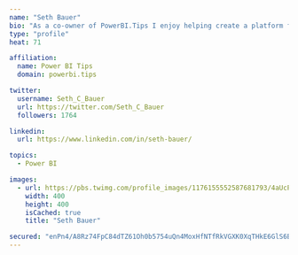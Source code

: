 ```yaml
---
name: "Seth Bauer"
bio: "As a co-owner of PowerBI.Tips I enjoy helping create a platform for new and advanced users alike to learn and expand their skills and get the most out of Power BI."
type: "profile"
heat: 71

affiliation:
  name: Power BI Tips
  domain: powerbi.tips

twitter:
  username: Seth_C_Bauer
  url: https://twitter.com/Seth_C_Bauer
  followers: 1764

linkedin:
  url: https://www.linkedin.com/in/seth-bauer/

topics:
  - Power BI

images:
  - url: https://pbs.twimg.com/profile_images/1176155552587681793/4aUcPKoe_400x400.jpg
    width: 400
    height: 400
    isCached: true
    title: "Seth Bauer"

secured: "enPn4/A8Rz74FpC84dTZ61Oh0b5754uQn4MoxHfNTfRkVGXK0XqTHkE6GlS6B1TqNwfZDCCdaCvuoTKQu38qxWYD1NJf9R9rKkGH3BLkJefFteJH3YpLZn6jaHR2xp1wwoTOEcesXx51WaOAeOIRgnMhz2GQNdT+6XWCfZdyHeLt7FXZXVKytdyk/XZ06fQXDwbS0k0o05rDOGYakj1MttsneRlF2LtlgQWcXC2lC63iyYJEr0Wa4IF9RR5W6QNBu349wopnIwkjVOM6KWj7f4aqxV/kMnqiZ9OrPwv01jQF0jnhVzZnp++GIdWStFGda6gfWjiBCei6oi5cm7aW6a1hrhNdLVvDU6VNit7v6jVgIXMUNW7JuYOeeDglAG4yhJxfMnKNypuvVY4O+iXzThhVMIGQy+lPIUu+Ttounkk=;/7ALWFDifs+IJ0Ug1ckPiA=="
---
```


